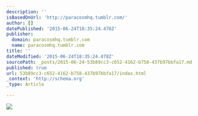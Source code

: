 ```yaml
---
description: ''
isBasedOnUrl: 'http://paracosmhq.tumblr.com/'
author: []
datePublished: '2015-06-24T18:35:24.478Z'
publisher:
  domain: paracosmhq.tumblr.com
  name: paracosmhq.tumblr.com
title: ''
dateModified: '2015-06-24T18:35:24.478Z'
sourcePath: _posts/2015-06-24-53b89cc3-c652-4162-b758-437b97bbfa17.md
published: true
url: 53b89cc3-c652-4162-b758-437b97bbfa17/index.html
_context: 'http://schema.org'
_type: Article

---
```

![](http://38.media.tumblr.com/8577c4ac9437152a79ea8c9be8a8bbcb/tumblr_n9ym90udN21qb6nmgo1_500.gif)